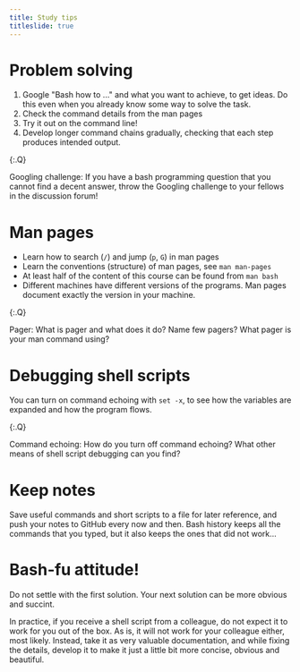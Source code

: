 ```yaml
---
title: Study tips
titleslide: true
---
```



# Problem solving

1. Google "Bash how to ..." and what you want to achieve, to get
   ideas. Do this even when you already know some way to solve the task.
2. Check the command details from the man pages
3. Try it out on the command line!
4. Develop longer command chains gradually, checking that each step
   produces intended output.

{:.Q}

Googling challenge: If you have a bash programming question that you
cannot find a decent answer, throw the Googling challenge to your
fellows in the discussion forum!


# Man pages

- Learn how to search (`/`) and jump (`p`, `G`) in man pages
- Learn the conventions (structure) of man pages, see `man man-pages`
- At least half of the content of this course can be found from `man bash`
- Different machines have different versions of the programs. Man pages
  document exactly the version in your machine.

{:.Q}

Pager: What is pager and what does it do? Name few pagers? What pager
is your man command using?


# Debugging shell scripts

You can turn on command echoing with `set -x`, to see how the variables
are expanded and how the program flows.

{:.Q}

Command echoing: How do you turn off command echoing? What other means of
shell script debugging can you find?


# Keep notes

Save useful commands and short scripts to a file for later reference, and push
your notes to GitHub every now and then. Bash history keeps all the commands
that you typed, but it also keeps the ones that did not work...


# Bash-fu attitude!

Do not settle with the first solution. Your next solution can be more
obvious and succint.

In practice, if you receive a shell script from a colleague, do not
expect it to work for you out of the box. As is, it will not work for
your colleague either, most likely. Instead, take it as very valuable
documentation, and while fixing the details, develop it to make it
just a little bit more concise, obvious and beautiful.
